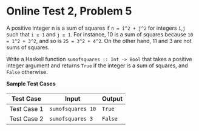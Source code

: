 # Online Test 2, Problem 5

A positive integer n is a sum of squares if `n = i^2 + j^2` for integers `i`,`j` such that `i ≥ 1` and `j ≥ 1`. For instance, 10 is a sum of squares because `10 = 1^2 + 3^2`, and so is `25 = 3^2 + 4^2`. On the other hand, 11 and 3 are not sums of squares.

Write a Haskell function `sumofsquares :: Int -> Bool` that takes a positive integer argument and returns `True` if the integer is a sum of squares, and `False` otherwise.

**Sample Test Cases**

Test Case | Input	| Output
--------- | ----- | ------
Test Case 1	| `sumofsquares 10` | `True`
Test Case 2	| `sumofsquares 3` | `False`
